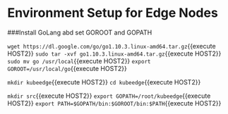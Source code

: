 # Environment Setup for Edge Nodes

###Install GoLang abd set GOROOT and GOPATH


`wget https://dl.google.com/go/go1.10.3.linux-amd64.tar.gz`{{execute HOST2}}
`sudo tar -xvf go1.10.3.linux-amd64.tar.gz`{{execute HOST2}}
`sudo mv go /usr/local`{{execute HOST2}}
`export GOROOT=/usr/local/go`{{execute HOST2}}

`mkdir kubeedge`{{execute HOST2}}
`cd kubeedge`{{execute HOST2}}

`mkdir src`{{execute HOST2}}
`export GOPATH=/root/kubeedge`{{execute HOST2}}
`export PATH=$GOPATH/bin:$GOROOT/bin:$PATH`{{execute HOST2}}